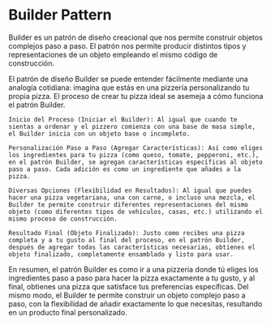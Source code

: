 # Builder Pattern
Builder es un patrón de diseño creacional que nos permite construir objetos complejos paso a paso. El patrón nos permite producir distintos tipos y representaciones de un objeto empleando el mismo código de construcción.

El patrón de diseño Builder se puede entender fácilmente mediante una analogía cotidiana: imagina que estás en una pizzería personalizando tu propia pizza. El proceso de crear tu pizza ideal se asemeja a cómo funciona el patrón Builder.

    Inicio del Proceso (Iniciar el Builder): Al igual que cuando te sientas a ordenar y el pizzero comienza con una base de masa simple, el Builder inicia con un objeto base o incompleto.

    Personalización Paso a Paso (Agregar Características): Así como eliges los ingredientes para tu pizza (como queso, tomate, pepperoni, etc.), en el patrón Builder, se agregan características específicas al objeto paso a paso. Cada adición es como un ingrediente que añades a la pizza.

    Diversas Opciones (Flexibilidad en Resultados): Al igual que puedes hacer una pizza vegetariana, una con carne, o incluso una mezcla, el Builder te permite construir diferentes representaciones del mismo objeto (como diferentes tipos de vehículos, casas, etc.) utilizando el mismo proceso de construcción.

    Resultado Final (Objeto Finalizado): Justo como recibes una pizza completa y a tu gusto al final del proceso, en el patrón Builder, después de agregar todas las características necesarias, obtienes el objeto finalizado, completamente ensamblado y listo para usar.

En resumen, el patrón Builder es como ir a una pizzería donde tú eliges los ingredientes paso a paso para hacer la pizza exactamente a tu gusto, y al final, obtienes una pizza que satisface tus preferencias específicas. Del mismo modo, el Builder te permite construir un objeto complejo paso a paso, con la flexibilidad de añadir exactamente lo que necesitas, resultando en un producto final personalizado.